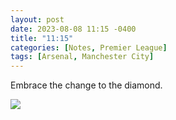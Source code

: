 ```yaml
---
layout: post
date: 2023-08-08 11:15 -0400
title: "11:15"
categories: [Notes, Premier League]
tags: [Arsenal, Manchester City]
---
```


Embrace the change to the diamond. 

![](https://i.imgur.com/YlQIoHT.jpg)
